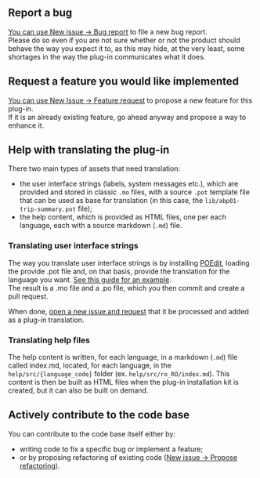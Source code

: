 ## Report a bug

[You can use New issue -> Bug report](https://github.com/alexboia/WP-Trip-Summary/issues/new/choose) to file a new bug report.  
Please do so even if you are not sure whether or not the product should behave the way you expect it to, as this may hide, at the very least, some shortages in the way the plug-in communicates what it does.

## Request a feature you would like implemented

[You can use New Issue -> Feature request](https://github.com/alexboia/WP-Trip-Summary/issues/new/choose) to propose a new feature for this plug-in.  
If it is an already existing feature, go ahead anyway and propose a way to enhance it.

## Help with translating the plug-in

There two main types of assets that need translation:

   - the user interface strings (labels, system messages etc.), which are provided and stored in classic `.mo` files, with a source `.pot` template file that can be used as base for translation (in this case, the `lib/abp01-trip-summary.pot` file);
   - the help content, which is provided as HTML files, one per each language, each with a source markdown (`.md`) file.

### Translating user interface strings

The way you translate user interface strings is by installing [POEdit](https://poedit.net/), loading the provide .pot file and, on that basis, provide the translation for the language you want.
[See this guide for an example](https://wplang.org/translate-theme-plugin/).  
The result is a .mo file and a .po file, which you then commit and create a pull request.

When done, [open a new issue and request](https://github.com/alexboia/WP-Trip-Summary/issues/new/choose) that it be processed and added as a plug-in translation.

### Translating help files

The help content is written, for each language, in a markdown (`.md`) file called index.md, located, for each language, in the `help/src/{language_code}` folder (ex. `help/src/ro_RO/index.md`). 
This content is then be built as HTML files when the plug-in installation kit is created, but it can also be built on demand.  

## Actively contribute to the code base

You can contribute to the code base itself either by:
   - writing code to fix a specific bug or implement a feature; 
   - or by proposing refactoring of existing code ([New issue -> Propose refactoring](https://github.com/alexboia/WP-Trip-Summary/issues/new/choose)).